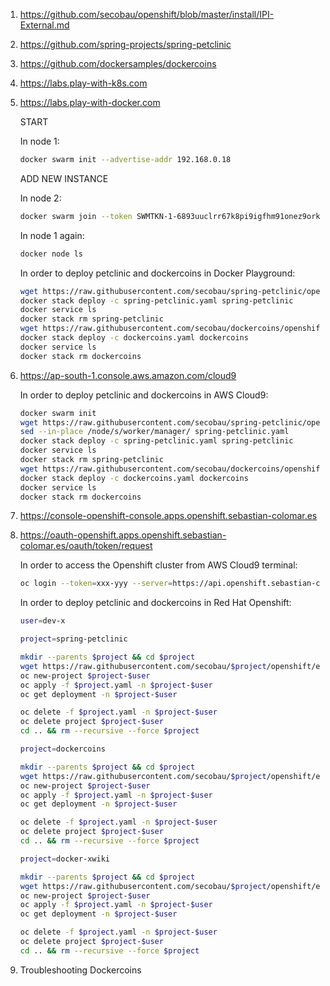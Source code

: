 1. https://github.com/secobau/openshift/blob/master/install/IPI-External.md
1. https://github.com/spring-projects/spring-petclinic
1. https://github.com/dockersamples/dockercoins
1. https://labs.play-with-k8s.com
1. https://labs.play-with-docker.com

   START
   
   In node 1:
   ```bash
   docker swarm init --advertise-addr 192.168.0.18
   
   
   ```
   ADD NEW INSTANCE
   
   In node 2:
   ```bash
   docker swarm join --token SWMTKN-1-6893uuclrr67k8pi9igfhm91onez9orkco7rlin260192ojkl1-bj2bj4bxjfbzn32d39ajjnwuf 192.168.0.18:2377
   
   
   ```
   In node 1 again:
   ```bash
   docker node ls
   
   
   ```
   In order to deploy petclinic and dockercoins in Docker Playground:
   ```bash
   wget https://raw.githubusercontent.com/secobau/spring-petclinic/openshift/etc/docker/swarm/spring-petclinic.yaml
   docker stack deploy -c spring-petclinic.yaml spring-petclinic
   docker service ls
   docker stack rm spring-petclinic
   wget https://raw.githubusercontent.com/secobau/dockercoins/openshift/etc/docker/swarm/dockercoins.yaml
   docker stack deploy -c dockercoins.yaml dockercoins
   docker service ls
   docker stack rm dockercoins
   
   
   ```
1. https://ap-south-1.console.aws.amazon.com/cloud9
   
   In order to deploy petclinic and dockercoins in AWS Cloud9:
   ```bash
   docker swarm init
   wget https://raw.githubusercontent.com/secobau/spring-petclinic/openshift/etc/docker/swarm/spring-petclinic.yaml
   sed --in-place /node/s/worker/manager/ spring-petclinic.yaml
   docker stack deploy -c spring-petclinic.yaml spring-petclinic
   docker service ls
   docker stack rm spring-petclinic
   wget https://raw.githubusercontent.com/secobau/dockercoins/openshift/etc/docker/swarm/dockercoins.yaml
   docker stack deploy -c dockercoins.yaml dockercoins
   docker service ls
   docker stack rm dockercoins
   
   
   ``` 
1. https://console-openshift-console.apps.openshift.sebastian-colomar.es
1. https://oauth-openshift.apps.openshift.sebastian-colomar.es/oauth/token/request

   In order to access the Openshift cluster from AWS Cloud9 terminal:
   ```bash
   oc login --token=xxx-yyy --server=https://api.openshift.sebastian-colomar.es:6443
   
   
   ```   
   In order to deploy petclinic and dockercoins in Red Hat Openshift:
   ```bash
   user=dev-x
   
   project=spring-petclinic
   
   mkdir --parents $project && cd $project
   wget https://raw.githubusercontent.com/secobau/$project/openshift/etc/docker/kubernetes/$project.yaml
   oc new-project $project-$user
   oc apply -f $project.yaml -n $project-$user   
   oc get deployment -n $project-$user
   
   oc delete -f $project.yaml -n $project-$user
   oc delete project $project-$user
   cd .. && rm --recursive --force $project
   
   project=dockercoins
   
   mkdir --parents $project && cd $project
   wget https://raw.githubusercontent.com/secobau/$project/openshift/etc/docker/kubernetes/$project.yaml
   oc new-project $project-$user
   oc apply -f $project.yaml -n $project-$user   
   oc get deployment -n $project-$user
   
   oc delete -f $project.yaml -n $project-$user
   oc delete project $project-$user
   cd .. && rm --recursive --force $project

   project=docker-xwiki
   
   mkdir --parents $project && cd $project
   wget https://raw.githubusercontent.com/secobau/$project/openshift/etc/docker/kubernetes/$project.yaml
   oc new-project $project-$user
   oc apply -f $project.yaml -n $project-$user   
   oc get deployment -n $project-$user
   
   oc delete -f $project.yaml -n $project-$user
   oc delete project $project-$user
   cd .. && rm --recursive --force $project


   ```
1. Troubleshooting Dockercoins   
